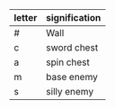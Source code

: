     
|letter| signification |
|---|---------------|
|#| Wall          |
|c| sword chest   |
|a| spin chest|
|m| base enemy|
|s| silly enemy|


